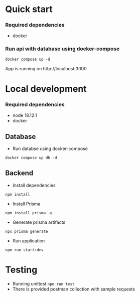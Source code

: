 # Quick start
### Required dependencies
- docker

### Run api with database using docker-compose
`docker compose up -d`

App is running on http://localhost:3000

# Local development

### Required dependencies
- node 18.12.1
- docker

## Database
- Run databse using docker-compose

`docker compose up db -d`

## Backend

- Install dependencies

`npm install`

- Install Prisma 

`npm install prisma -g`

- Generate prisma artifacts

`npx prisma generate`

- Run application

`npm run start:dev`


# Testing
- Running unittest `npm run test`
- There is provided postman collection with sample requests
